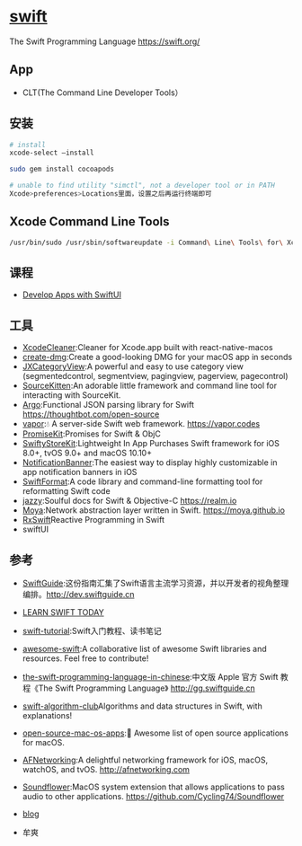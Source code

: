 # [swift](https://github.com/apple/swift)

The Swift Programming Language <https://swift.org/>

## App

* CLT(The Command Line Developer Tools）

## 安装

```sh
# install
xcode-select –install

sudo gem install cocoapods

# unable to find utility "simctl", not a developer tool or in PATH
Xcode>preferences>Locations里面，设置之后再运行终端即可
```

## Xcode Command Line Tools

```sh
/usr/bin/sudo /usr/sbin/softwareupdate -i Command\ Line\ Tools\ for\ Xcode-12.1
```

## 课程

* [Develop Apps with SwiftUI](https://developer.apple.com/tutorials/app-dev-training)

## 工具

* [XcodeCleaner](https://github.com/waylybaye/XcodeCleaner):Cleaner for Xcode.app built with react-native-macos
* [create-dmg](https://github.com/sindresorhus/create-dmg):Create a good-looking DMG for your macOS app in seconds
* [JXCategoryView](https://github.com/pujiaxin33/JXCategoryView):A powerful and easy to use category view (segmentedcontrol, segmentview, pagingview, pagerview, pagecontrol)
* [SourceKitten](https://github.com/jpsim/SourceKitten):An adorable little framework and command line tool for interacting with SourceKit.
* [Argo](https://github.com/thoughtbot/Argo):Functional JSON parsing library for Swift <https://thoughtbot.com/open-source>
* [vapor](https://github.com/vapor/vapor):💧 A server-side Swift web framework. <https://vapor.codes>
* [PromiseKit](https://github.com/mxcl/PromiseKit):Promises for Swift & ObjC
* [SwiftyStoreKit](https://github.com/bizz84/SwiftyStoreKit):Lightweight In App Purchases Swift framework for iOS 8.0+, tvOS 9.0+ and macOS 10.10+
* [NotificationBanner](https://github.com/Daltron/NotificationBanner):The easiest way to display highly customizable in app notification banners in iOS
* [SwiftFormat](https://github.com/nicklockwood/SwiftFormat):A code library and command-line formatting tool for reformatting Swift code
* [jazzy](https://github.com/realm/jazzy):Soulful docs for Swift & Objective-C <https://realm.io>
* [Moya](https://github.com/Moya/Moya):Network abstraction layer written in Swift. <https://moya.github.io>
* [RxSwift](https://github.com/ReactiveX/RxSwift)Reactive Programming in Swift
* swiftUI

## 参考

* [SwiftGuide](https://github.com/ipader/SwiftGuide):这份指南汇集了Swift语言主流学习资源，并以开发者的视角整理编排。<http://dev.swiftguide.cn>
* [LEARN SWIFT TODAY](https://www.hackingwithswift.com/)
* [swift-tutorial](https://github.com/jaywcjlove/swift-tutorial):Swift入门教程、读书笔记
* [awesome-swift](https://github.com/matteocrippa/awesome-swift):A collaborative list of awesome Swift libraries and resources. Feel free to contribute!
* [the-swift-programming-language-in-chinese](https://github.com/SwiftGGTeam/the-swift-programming-language-in-chinese):中文版 Apple 官方 Swift 教程《The Swift Programming Language》 <http://gg.swiftguide.cn>
* [swift-algorithm-club](https://github.com/raywenderlich/swift-algorithm-club)Algorithms and data structures in Swift, with explanations!

* [open-source-mac-os-apps](https://github.com/serhii-londar/open-source-mac-os-apps):🚀 Awesome list of open source applications for macOS.
* [AFNetworking](https://github.com/AFNetworking/AFNetworking):A delightful networking framework for iOS, macOS, watchOS, and tvOS. <http://afnetworking.com>
* [Soundflower](https://github.com/mattingalls/Soundflower):MacOS system extension that allows applications to pass audio to other applications. <https://github.com/Cycling74/Soundflower>
* [blog](http://roopc.net/)
* 牟爽
